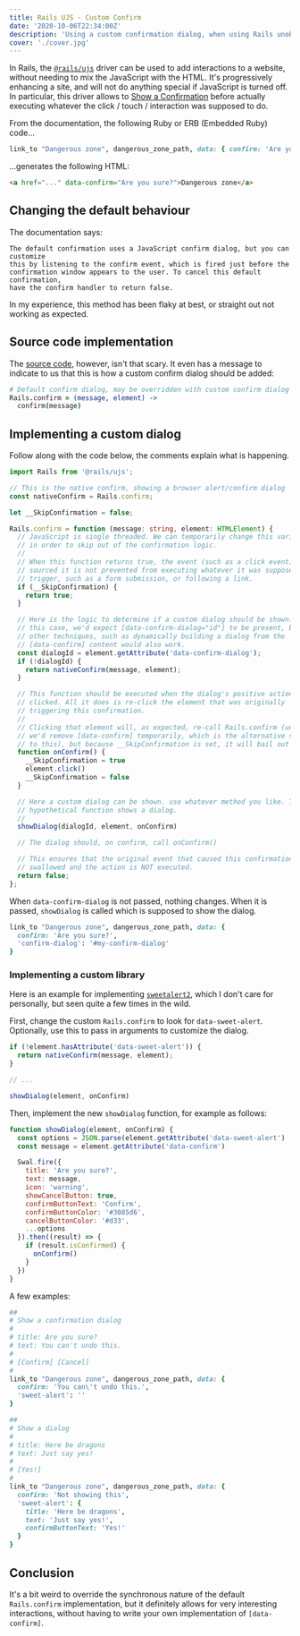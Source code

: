 ```yaml
---
title: Rails UJS · Custom Confirm
date: '2020-10-06T22:34:00Z'
description: 'Using a custom confirmation dialog, when using Rails unobtrusive JavaScript driver.'
cover: './cover.jpg'
---
```


In Rails, the [`@rails/ujs`][npm-rails-ujs] driver can be used to add interactions to a website, without needing to mix the JavaScript with the HTML. It's progressively enhancing a site, and will not do anything special if JavaScript is turned off. In particular, this driver allows to [Show a Confirmation][rails-guides-confirmations] before actually executing whatever the click / touch / interaction was supposed to do.

From the documentation, the following Ruby or ERB (Embedded Ruby) code...

```ruby
link_to "Dangerous zone", dangerous_zone_path, data: { confirm: 'Are you sure?' }
```

...generates the following HTML:

```html
<a href="..." data-confirm="Are you sure?">Dangerous zone</a>
```

## Changing the default behaviour

The documentation says:

```text
The default confirmation uses a JavaScript confirm dialog, but you can customize
this by listening to the confirm event, which is fired just before the
confirmation window appears to the user. To cancel this default confirmation,
have the confirm handler to return false.
```

In my experience, this method has been flaky at best, or straight out not working as expected.

## Source code implementation

The [source code][github-rails-ujs], however, isn't that scary. It even has a message to indicate to us that this is how a custom confirm dialog should be added:

```coffee
# Default confirm dialog, may be overridden with custom confirm dialog in Rails.confirm
Rails.confirm = (message, element) ->
  confirm(message)
```

## Implementing a custom dialog

Follow along with the code below, the comments explain what is happening.

```typescript
import Rails from '@rails/ujs';

// This is the native confirm, showing a browser alert/confirm dialog
const nativeConfirm = Rails.confirm;

let __SkipConfirmation = false;

Rails.confirm = function (message: string, element: HTMLElement) {
  // JavaScript is single threaded. We can temporarily change this variable
  // in order to skip out of the confirmation logic.
  //
  // When this function returns true, the event (such as a click event) that
  // sourced it is not prevented from executing whatever it was supposed to
  // trigger, such as a form submission, or following a link.
  if (__SkipConfirmation) {
    return true;
  }

  // Here is the logic to determine if a custom dialog should be shown. In
  // this case, we'd expect [data-confirm-dialog="id"] to be present, but
  // other techniques, such as dynamically building a dialog from the
  // [data-confirm] content would also work.
  const dialogId = element.getAttribute('data-confirm-dialog');
  if (!dialogId) {
    return nativeConfirm(message, element);
  }

  // This function should be executed when the dialog's positive action is
  // clicked. All it does is re-click the element that was originally
  // triggering this confirmation.
  //
  // Clicking that element will, as expected, re-call Rails.confirm (unless
  // we'd remove [data-confirm] temporarily, which is the alternative solution
  // to this), but because __SkipConfirmation is set, it will bail out early.
  function onConfirm() {
    __SkipConfirmation = true
    element.click()
    __SkipConfirmation = false
  }

  // Here a custom dialog can be shown. use whatever method you like. This
  // hypothetical function shows a dialog.
  //
  showDialog(dialogId, element, onConfirm)

  // The dialog should, on confirm, call onConfirm()

  // This ensures that the original event that caused this confirmation is
  // swallowed and the action is NOT executed.
  return false;
};
```

When `data-confirm-dialog` is not passed, nothing changes. When it is passed, `showDialog` is called which is supposed to show the dialog.

```ruby
link_to "Dangerous zone", dangerous_zone_path, data: {
  confirm: 'Are you sure?',
  'confirm-dialog': '#my-confirm-dialog'
}
```

### Implementing a custom library

Here is an example for implementing [`sweetalert2`][web-sweetalert2], which I don't care for personally, but seen quite a few times in the wild.

First, change the custom `Rails.confirm` to look for `data-sweet-alert`. Optionally, use this to pass in arguments to customize the dialog.

```typescript
if (!element.hasAttribute('data-sweet-alert')) {
  return nativeConfirm(message, element);
}

// ...

showDialog(element, onConfirm)
```

Then, implement the new `showDialog` function, for example as follows:

```javascript
function showDialog(element, onConfirm) {
  const options = JSON.parse(element.getAttribute('data-sweet-alert') || '{}')
  const message = element.getAttribute('data-confirm')

  Swal.fire({
    title: 'Are you sure?',
    text: message,
    icon: 'warning',
    showCancelButton: true,
    confirmButtonText: 'Confirm',
    confirmButtonColor: '#3085d6',
    cancelButtonColor: '#d33',
    ...options
  }).then((result) => {
    if (result.isConfirmed) {
      onConfirm()
    }
  })
}
```

A few examples:

```ruby
##
# Show a confirmation dialog
#
# title: Are you sure?
# text: You can't undo this.
#
# [Confirm] [Cancel]
#
link_to "Dangerous zone", dangerous_zone_path, data: {
  confirm: 'You can\'t undo this.',
  'sweet-alert': ''
}
```

```ruby
##
# Show a dialog
#
# title: Here be dragons
# text: Just say yes!
#
# [Yes!]
#
link_to "Dangerous zone", dangerous_zone_path, data: {
  confirm: 'Not showing this',
  'sweet-alert': {
    title: 'Here be dragons',
    text: 'Just say yes!',
    confirmButtonText: 'Yes!'
  }
}
```

## Conclusion

It's a bit weird to override the synchronous nature of the default `Rails.confirm` implementation, but it definitely allows for very interesting interactions, without having to write your own implementation of `[data-confirm]`.

[npm-rails-ujs]: https://www.npmjs.com/package/@rails/ujs
[rails-guides-confirmations]: https://guides.rubyonrails.org/working_with_javascript_in_rails.html#confirmations
[github-rails-ujs]: https://github.com/rails/rails/blob/e9aa7ecdee0aa7bb4dcfa5046881bde2f1fe21cc/actionview/app/assets/javascripts/rails-ujs/features/confirm.coffee#L8-L10
[web-sweetalert2]: https://sweetalert2.github.io/